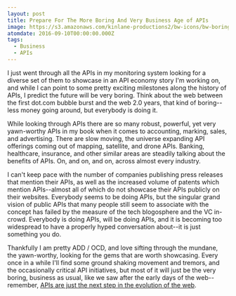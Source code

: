 ```yaml
---
layout: post
title: Prepare For The More Boring And Very Business Age of APIs
image: https://s3.amazonaws.com/kinlane-productions2/bw-icons/bw-boring.png
atomdate: 2016-09-10T00:00:00.000Z
tags:
  - Business
  - APIs
---
```

I just went through all the APIs in my monitoring system looking for a diverse set of them to showcase in an API economy story I'm working on, and while I can point to some pretty exciting milestones along the history of APIs, I predict the future will be very boring. Think about the web between the first dot.com bubble burst and the web 2.0 years, that kind of boring--less money going around, but everybody is doing it.

While looking through APIs there are so many robust, powerful, yet very yawn-worthy APIs in my book when it comes to accounting, marking, sales, and advertising. There are slow moving, the universe expanding API offerings coming out of mapping, satellite, and drone APIs. Banking, healthcare, insurance, and other similar areas are steadily talking about the benefits of APIs. On, and on, and on, across almost every industry.

I can't keep pace with the number of companies publishing press releases that mention their APIs, as well as the increased volume of patents which mention APIs--almost all of which do not showcase their APIs publicly on their websites. Everybody seems to be doing APIs, but the singular grand vision of public APIs that many people still seem to associate with the concept has failed by the measure of the tech blogosphere and the VC in-crowd. Everybody is doing APIs, will be doing APIs, and it is becoming too widespread to have a properly hyped conversation about--it is just something you do.

Thankfully I am pretty ADD / OCD, and love sifting through the mundane, the yawn-worthy, looking for the gems that are worth showcasing. Every once in a while I'll find some ground shaking movement and tremors, and the occasionally critical API initiatives, but most of it will just be the very boring, business as usual, like we saw after the early days of the web--remember, [APIs are just the next step in the evolution of the web](http://apievangelist.com/2016/08/31/why-apis-are-just-the-next-step-of-the-web-and-not-the-latest-trend/).